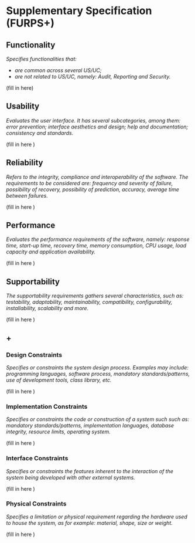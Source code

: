 # Supplementary Specification (FURPS+)

## Functionality

_Specifies functionalities that:_

- _are common across several US/UC;_
- _are not related to US/UC, namely: Audit, Reporting and Security._



(fill in here)



## Usability 

_Evaluates the user interface. It has several subcategories,
among them: error prevention; interface aesthetics and design; help and
documentation; consistency and standards._


(fill in here )

## Reliability
_Refers to the integrity, compliance and interoperability of the software. The requirements to be considered are: frequency and severity of failure, possibility of recovery, possibility of prediction, accuracy, average time between failures._


(fill in here )

## Performance
_Evaluates the performance requirements of the software, namely: response time, start-up time, recovery time, memory consumption, CPU usage, load capacity and application availability._


(fill in here )

## Supportability
_The supportability requirements gathers several characteristics, such as:
testability, adaptability, maintainability, compatibility,
configurability, installability, scalability and more._ 



(fill in here )


## +

### Design Constraints

_Specifies or constraints the system design process. Examples may include: programming languages, software process, mandatory standards/patterns, use of development tools, class library, etc._
  

(fill in here )


### Implementation Constraints

_Specifies or constraints the code or construction of a system such
such as: mandatory standards/patterns, implementation languages,
database integrity, resource limits, operating system._


(fill in here )


### Interface Constraints
_Specifies or constraints the features inherent to the interaction of the
system being developed with other external systems._


(fill in here )

### Physical Constraints

_Specifies a limitation or physical requirement regarding the hardware used to house the system, as for example: material, shape, size or weight._

(fill in here )